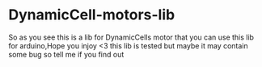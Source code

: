 # DynamicCell-motors-lib
So as you see this is a lib for DynamicCells motor that you can use this lib for arduino,Hope you injoy <3
this lib is tested but maybe it may contain some bug so tell me if you find out 
